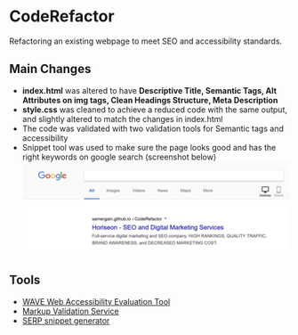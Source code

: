 # CodeRefactor
Refactoring an existing webpage to meet SEO and accessibility standards.

## Main Changes
* **index.html** was altered to have **Descriptive Title, Semantic Tags, Alt Attributes on img tags, Clean Headings Structure, Meta Description**
* **style.css** was cleaned to achieve a reduced code with the same output, and slightly altered to match the changes in index.html
* The code was validated with two validation tools for Semantic tags and accessibility
* Snippet tool was used to make sure the page looks good and has the right keywords on google search (screenshot below)
![Google Snippet](google-snippet.png)

## Tools 
* [WAVE Web Accessibility Evaluation Tool](https://wave.webaim.org/)
* [Markup Validation Service](https://validator.w3.org/)
* [SERP snippet generator](https://serpsim.com/)

